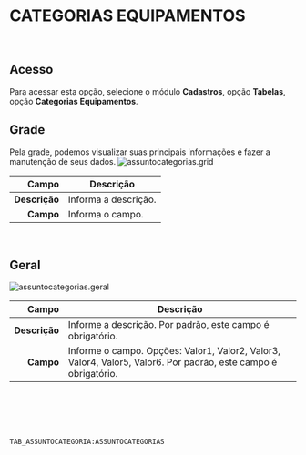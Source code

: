 # CATEGORIAS EQUIPAMENTOS
<br>

## Acesso
Para acessar esta opção, selecione o módulo **Cadastros**, opção **Tabelas**, opção **Categorias Equipamentos**.
<br>

## Grade
Pela grade, podemos visualizar suas principais informações e fazer a manutenção de seus dados.
![assuntocategorias.grid](https://raw.githubusercontent.com/netforcews/docs-erp/master/cadastros/imagens/assuntocategorias.grid.png)

Campo | Descrição
--:|---
**Descrição** | Informa a descrição.
**Campo** | Informa o campo.
<br>

## Geral
![assuntocategorias.geral](https://raw.githubusercontent.com/netforcews/docs-erp/master/cadastros/imagens/assuntocategorias.geral.png)

Campo | Descrição
--:|---
**Descrição** | Informe a descrição. Por padrão, este campo é obrigatório.
**Campo** | Informe o campo. Opções: Valor1, Valor2, Valor3, Valor4, Valor5, Valor6. Por padrão, este campo é obrigatório.
<br>
<br>
<br>
<br>

```TAB_ASSUNTOCATEGORIA:ASSUNTOCATEGORIAS```
